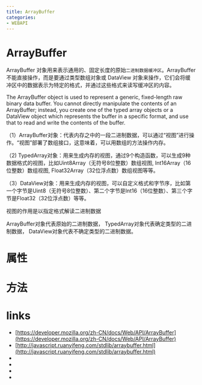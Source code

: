 ```yaml
---
title: ArrayBuffer
categories: 
- WEBAPI
---
```


# ArrayBuffer

ArrayBuffer 对象用来表示通用的、固定长度的原始`二进制数据缓冲区`。ArrayBuffer 不能直接操作，而是要通过类型数组对象或 DataView 对象来操作，它们会将缓冲区中的数据表示为特定的格式，并通过这些格式来读写缓冲区的内容。


The ArrayBuffer object is used to represent a generic, fixed-length raw binary data buffer. You cannot directly manipulate the contents of an ArrayBuffer; instead, you create one of the typed array objects or a DataView object which represents the buffer in a specific format, and use that to read and write the contents of the buffer.



（1）ArrayBuffer对象：代表内存之中的一段二进制数据，可以通过“视图”进行操作。“视图”部署了数组接口，这意味着，可以用数组的方法操作内存。

（2) TypedArray对象：用来生成内存的视图，通过9个构造函数，可以生成9种数据格式的视图，比如Uint8Array（无符号8位整数）数组视图, Int16Array（16位整数）数组视图, Float32Array（32位浮点数）数组视图等等。

（3）DataView对象：用来生成内存的视图，可以自定义格式和字节序，比如第一个字节是Uint8（无符号8位整数）、第二个字节是Int16（16位整数）、第三个字节是Float32（32位浮点数）等等。




视图的作用是以指定格式解读二进制数据




ArrayBuffer对象代表原始的二进制数据，
TypedArray对象代表确定类型的二进制数据，
DataView对象代表不确定类型的二进制数据。

# 属性

# 方法



# links

- [https://developer.mozilla.org/zh-CN/docs/Web/API/ArrayBuffer](https://developer.mozilla.org/zh-CN/docs/Web/API/ArrayBuffer)
- [http://javascript.ruanyifeng.com/stdlib/arraybuffer.html](http://javascript.ruanyifeng.com/stdlib/arraybuffer.html)
- []()
- []()
- []()
- []()